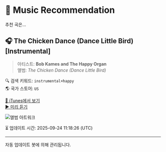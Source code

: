 
# 🎵 Music Recommendation

추천 곡은...

## 🎧 The Chicken Dance (Dance Little Bird) [Instrumental]  
> 아티스트: **Bob Kames and The Happy Organ**  
> 앨범: _The Chicken Dance (Dance Little Bird)_  

🔍 검색 키워드: `instrumental+happy`  
🌎 국가 스토어: `US`

[🔗 iTunes에서 보기](https://music.apple.com/us/album/the-chicken-dance-dance-little-bird-instrumental/3635831?i=3635828&uo=4)  
[▶️ 미리 듣기](https://audio-ssl.itunes.apple.com/itunes-assets/AudioPreview115/v4/ed/7d/f3/ed7df337-47bf-e7ea-ab36-5fc601b692df/mzaf_2850255876991578158.plus.aac.p.m4a)

![앨범 아트워크](https://is1-ssl.mzstatic.com/image/thumb/Music124/v4/92/89/60/928960b9-bf2d-e583-a174-35565e7d40dc/s05.owypqqfw.jpg/100x100bb.jpg)

⏳ 업데이트 시간: 2025-09-24 11:18:26 (UTC)

---
자동 업데이트 봇에 의해 관리됩니다.
